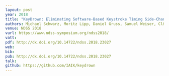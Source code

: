 ```yaml
---
layout: post
year: 2018
title: "KeyDrown: Eliminating Software-Based Keystroke Timing Side-Channel Attacks"
authors: Michael Schwarz, Moritz Lipp, Daniel Gruss, Samuel Weiser, Cl&eacute;mentine Maurice, Raphael Spreitzer, Stefan Mangard
venue: NDSS 2018
vurl: https://www.ndss-symposium.org/ndss2018/
vatt: 
pdf: http://dx.doi.org/10.14722/ndss.2018.23027
web: 
bib: 
pub: http://dx.doi.org/10.14722/ndss.2018.23027
talk: 
github: https://github.com/IAIK/keydrown
---
```


